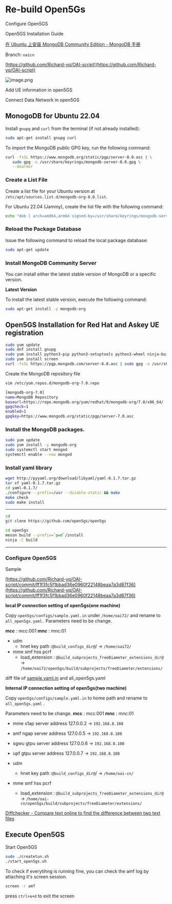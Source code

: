 # Re-build Open5Gs

Configure Open5GS

<aside>

Open5GS Installation Guide

[](https://hackmd.io/@Summer063/HJyq005rT#Open5GS-Installation-and-Askey-UE-registration)

[在 Ubuntu 上安装 MongoDB Community Edition - MongoDB 手册](https://www.mongodb.com/zh-cn/docs/manual/tutorial/install-mongodb-on-ubuntu/)

</aside>

<aside>

Branch: `oaicn`

[https://github.com/Richard-yq/OAI-script](https://github.com/Richard-yq/OAI-script)

![image.png](Re-build%20Open5Gs%2012e10098314380ec9d77e0df684fad12/image.png)

</aside>

[](https://hackmd.io/@Summer063/HJyq005rT#Configure-Open5GS)

Add UE information in open5GS

[](https://hackmd.io/@Summer063/HJyq005rT#Add-UE-information-in-open5GS)

Connect Data Network in open5GS

[](https://hackmd.io/@Summer063/HJyq005rT#Adding-a-route-for-the-UE-to-have-WAN-connectivity)

## MonogoDB for Ubuntu 22.04

Install `gnupg` and `curl` from the terminal (if not already installed):

```bash
sudo apt-get install gnupg curl
```

To import the MongoDB public GPG key, run the following command:

```bash
curl -fsSL https://www.mongodb.org/static/pgp/server-8.0.asc | \
   sudo gpg -o /usr/share/keyrings/mongodb-server-8.0.gpg \
   --dearmor
```

### Create a List File

Create a list file for your Ubuntu version at `/etc/apt/sources.list.d/mongodb-org-8.0.list`.

For Ubuntu 22.04 (Jammy), create the list file with the following command:

```bash
echo "deb [ arch=amd64,arm64 signed-by=/usr/share/keyrings/mongodb-server-8.0.gpg ] https://repo.mongodb.org/apt/ubuntu jammy/mongodb-org/8.0 multiverse" | sudo tee /etc/apt/sources.list.d/mongodb-org-8.0.list
```

### Reload the Package Database

Issue the following command to reload the local package database:

```bash
sudo apt-get update
```

### Install MongoDB Community Server

You can install either the latest stable version of MongoDB or a specific version.

**Latest Version**

To install the latest stable version, execute the following command:

```bash
sudo apt-get install -y mongodb-org
```

## Open5GS Installation for Red Hat and Askey UE registration

```bash
sudo yum update
sudo dnf install gnupg
sudo yum install python3-pip python3-setuptools python3-wheel ninja-build gcc gcc-c++ flex bison git cmake gnutls-devel libgcrypt-devel openssl-devel libidn-devel mongo-c-driver-devel libyaml-devel libnghttp2-devel libmicrohttpd-devel libcurl-devel
sudo yum install screen
curl -fsSL https://pgp.mongodb.com/server-6.0.asc | sudo gpg -o /usr/share/keyrings/mongodb-server-6.0.gpg --dearmor
```

Create the MongoDB repository file

```bash
vim /etc/yum.repos.d/mongodb-org-7.0.repo
```

```bash
[mongodb-org-7.0]
name=MongoDB Repository
baseurl=https://repo.mongodb.org/yum/redhat/9/mongodb-org/7.0/x86_64/
gpgcheck=1
enabled=1
gpgkey=https://www.mongodb.org/static/pgp/server-7.0.asc
```

### Install the MongoDB packages.

```bash
sudo yum update
sudo yum install -y mongodb-org
sudo systemctl start mongod
systemctl enable --now mongod
```

### Install yaml library

```bash
wget http://pyyaml.org/download/libyaml/yaml-0.1.7.tar.gz
tar xf yaml-0.1.7.tar.gz
cd yaml-0.1.7/
./configure --prefix=/usr --disable-static && make
make check
sudo make install
```

---

```bash
cd
git clone https://github.com/open5gs/open5gs
```

```bash
cd open5gs
meson build --prefix=`pwd`/install
ninja -C build
```

---

### Configure Open5GS

<aside>

Sample

[https://github.com/Richard-yq/OAI-script/commit/ff1f3fc5f1bbad36e0960f22148beaa7a3d87f36](https://github.com/Richard-yq/OAI-script/commit/ff1f3fc5f1bbad36e0960f22148beaa7a3d87f36)

</aside>

<aside>

**local IP connection setting of open5gs(one machine)**

Copy `open5gs/configs/sample.yaml.in` under `/home/oai72/` and rename to `all_open5gs.yaml.`
Parameters need to be change.

**mcc** : mcc:001
**mnc** : mnc:01

- udm
    - hnet key path :`@build_configs_dir@`/ -> `/home/oai72/`
- mme smf hss pcrf
    - load_extension : `@build_subprojects_freeDiameter_extensions_dir@` -> `/home/oai72/open5gs/build/subprojects/freeDiameter/extensions/`

diff file of [sample.yaml.in](http://sample.yaml.in/) and all_open5gs.yaml

</aside>

<aside>

**Internal IP connection setting of open5gs(two machine)**

Copy `open5gs/configs/sample.yaml.in` to home path and rename to `all_open5gs.yaml` .

Parameters need to be change.
**mcc** : mcc:001
**mnc** : mnc:01

- mme s1ap server address 127.0.0.2 -> `192.168.8.108`
- amf ngap server address 127.0.0.5 -> `192.168.8.108`
- sgwu gtpu server address 127.0.0.6 -> `192.168.8.108`
- upf gtpu server address 127.0.0.7 -> `192.168.8.108`

- udm
    - hnet key path :`@build_configs_dir@`/ -> `/home/oai-cn/`
- mme smf hss pcrf
    - load_extension : `@build_subprojects_freeDiameter_extensions_dir@` -> `/home/oai-cn/open5gs/build/subprojects/freeDiameter/extensions/`

[Diffchecker - Compare text online to find the difference between two text files](https://www.diffchecker.com/C7ADRSFB/)

</aside>

## Execute Open5GS

Start Open5GS

```bash
sudo ./createtun.sh
./start_open5gs.sh
```

To check if everytihng is running fine, you can check the amf log by attaching it's screen session.

```bash
screen -r amf
```

press `ctrl+a+d` to exit the screen